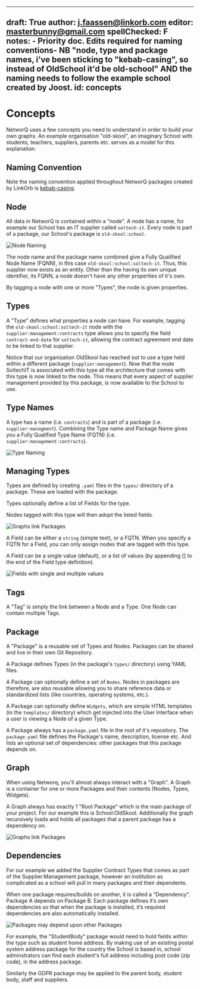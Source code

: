 
---
draft: True
author: j.faassen@linkorb.com
editor: masterbunny@gmail.com
spellChecked: F
notes:  - Priority doc. Edits required for naming conventions- NB "node, type and package names, i've been sticking to "kebab-casing", so instead of OldSchool it'd be old-school" AND the naming needs to follow the example school created by Joost.
id: concepts
---

# Concepts

NetworQ uses a few concepts you need to understand in order to build your own graphs. An example organisation "old-skool", an imaginary School with students, teachers, suppliers, parents etc. serves as a model for this explanation.

## Naming Convention

Note the naming convention applied throughout NetworQ packages created by LinkOrb is [kebab-casing](http://wiki.c2.com/?KebabCase). 

## Node

All data in NetworQ is contained within a "node". A node has a name, for example our School has an IT supplier called `soltech-it`. Every node is part of a package, our School's package is `old-skool:school`. 

![Node Naming](/images/ConceptsSlide2.PNG) 

The node name and the package name combined give a Fully Qualified Node Name (FQNN), in this case `old-skool:school:soltech-it`. Thus, this supplier now exists as an entity. Other than the having its own unique identifier, its FQNN, a node doesn't have any other properties of it's own. 

By tagging a node with one or more "Types", the node is given properties. 

## Types

A "Type" defines what properties a node can have. For example, tagging the `old-skool:school:soltech-it` node with the `supplier:management:contracts` type allows you to specify the field `contract-end-date` for `soltech-it`, allowing the contract agreement end date to be linked to that supplier.

Notice that our organisation OldSkool has reached out to use a type held within a different package (`supplier:management`). Now that the node SoltechIT is associated with this type all the architecture that comes with this type is now linked to the node. This means that every aspect of supplier management provided by this package, is now available to the School to use.


## Type Names
A type has a name (i.e. `contracts`) and is part of a package (i.e. `supplier:managment`). Combining the Type name and Package Name gives you a Fully Qualified Type Name (FQTN) (i.e. `supplier:management:contracts`).

<!-- I assume the above is correct supplier:management:contracts - Rather than the image below School:OldSkool:SupplierContracts - i.e. Name is fixed to original package --->

![Type Naming](/images/ConceptsSlide3.PNG) 

## Managing Types
Types are defined by creating `.yaml` files in the `types/` directory of a package. These are loaded with the package.

Types optionally define a list of Fields for the type. 
<!-- Types can also be objects held within the database - yes?--->

Nodes tagged with this type will then adopt the listed fields.

![Graphs link Packages](/images/ConceptsSlide4.PNG) 

A Field can be either a `string` (simple text), or a FQTN. When you specify a FQTN for a Field, you
can only assign nodes that are tagged with this type.

A Field can be a single value (default), or a list of values (by appending [] to the end of the Field type definition).

![Fields with single and multiple values](/images/TypesFields.PNG) 

## Tags

A "Tag" is simply the link between a Node and a Type. One Node can contain multiple Tags.

## Package

A "Package" is a reusable set of Types and Nodes. Packages can be shared and live in their own Git Repository.

A Package defines Types (in the package's `types/` directory) using YAML files.

A Package can optionally define a set of `Nodes`. Nodes in packages are therefore, are also reusable allowing you to share reference data or standardized lists (like countries, operating systems, etc.).

A Package can optionally define `Widgets`, which are simple HTML templates (in the `templates/` directory) which get injected into the User Interface when a user is viewing a Node of a given Type.

A Package always has a `package.yaml` file in the root of it's repository. The `package.yaml` file defines the Package's name, description, license etc. And lists an optional set
of dependencies: other packages that this package depends on.

## Graph

When using Networq, you'll almost always interact with a "Graph". A Graph is a container for one or more Packages and their contents (Nodes, Types, Widgets).

A Graph always has exactly 1 "Root Package" which is the main package of your project. For our example this is School:OldSkool. Additionally the graph recursively loads and holds all packages that a parent package has a dependency on. 

![Graphs link Packages](/images/ConceptsSlide5.PNG) 

## Dependencies

For our example we added the Supplier Contract Types that comes as part of the Supplier:Management package, however an institution as complicated as a school will pull in many packages and their dependents.

When one package requires/builds on another, it is called a “Dependency”. Package A depends on Package B. Each package defines it’s own dependencies so that when the package is installed, it’s required dependencies are also automatically installed.

![Packages may depend upon other Packages](/images/ConceptsSlide6.PNG)

For example, the "StudentBody" package would need to hold fields within the type such as student home address. By making use of an existing postal system address package for the country the School is based in, school adminstrators can find each student's full address including post code (zip code), in the address package. 

Similarly the GDPR package may be applied to the parent body, student body, staff and suppliers.

 

